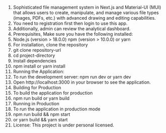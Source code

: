 1. Sophisticated file management system in Next.js and Material-UI (MUI) that allows users to create, manipulate, and manage various file types (images, PDFs, etc.) with advanced drawing and editing capabilities.
2. You need to registration first then login to use this app.
3. Additionally, admin can review the analytical dashboard.
4. Prerequisites, Make sure you have the following installed:
5. Node.js (version > 18.0.0) npm (version > 10.0.0) or yarn
6. For installation, clone the repository
7. git clone repository-url
8. cd project-directory
9. Install dependencies
10. npm install or yarn install
11. Running the Application:
12. To run the development server: npm run dev or yarn dev
13. Open http://localhost:3000 in your browser to see the application.
14. Building for Production
15. To build the application for production
16. npm run build or yarn build
17. Running in Production
18. To run the application in production mode
19. npm run build && npm start
20. or yarn build && yarn start
21. License: This project is under personal licensed.
